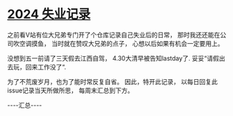 # [2024 失业记录](https://github.com/Narglc/gitblog/issues/4)

之前看V站有位大兄弟专门开了个仓库记录自己失业后的日常，
那时我还还能在公司吹空调摸鱼，
当时就在赞叹大兄弟的点子，
心想以后如果有机会一定要用上。

没想到五一前请了三天假去江西自驾，
4.30大清早被告知lastday了.
妥妥“请假出去玩，回来工作没了“.

为了不荒废岁月，也为了能时常反复自省。
因此，特开此记录，
以每日回复此issue记录当天所做所思，
每周末汇总到下方。


----汇总----